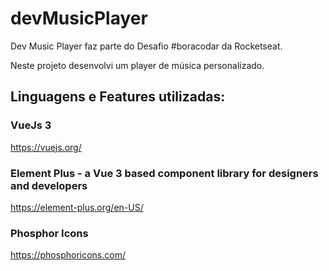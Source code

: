 # devMusicPlayer

Dev Music Player faz parte do Desafio #boracodar da Rocketseat.

Neste projeto desenvolvi um player de música personalizado.

## Linguagens e Features utilizadas:

### VueJs 3

https://vuejs.org/

### Element Plus - a Vue 3 based component library for designers and developers

https://element-plus.org/en-US/

### Phosphor Icons

https://phosphoricons.com/